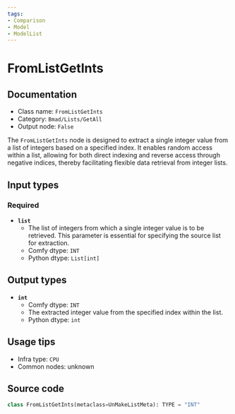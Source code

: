 ```yaml
---
tags:
- Comparison
- Model
- ModelList
---
```


# FromListGetInts
## Documentation
- Class name: `FromListGetInts`
- Category: `Bmad/Lists/GetAll`
- Output node: `False`

The `FromListGetInts` node is designed to extract a single integer value from a list of integers based on a specified index. It enables random access within a list, allowing for both direct indexing and reverse access through negative indices, thereby facilitating flexible data retrieval from integer lists.
## Input types
### Required
- **`list`**
    - The list of integers from which a single integer value is to be retrieved. This parameter is essential for specifying the source list for extraction.
    - Comfy dtype: `INT`
    - Python dtype: `List[int]`
## Output types
- **`int`**
    - Comfy dtype: `INT`
    - The extracted integer value from the specified index within the list.
    - Python dtype: `int`
## Usage tips
- Infra type: `CPU`
- Common nodes: unknown


## Source code
```python
class FromListGetInts(metaclass=UnMakeListMeta): TYPE = "INT"

```
